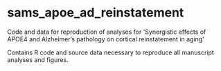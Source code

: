 # sams_apoe_ad_reinstatement
Code and data for reproduction of analyses for 'Synergistic effects of APOE4 and Alzheimer’s pathology on cortical reinstatement in aging'

Contains R code and source data necessary to reproduce all manuscript analyses and figures.
